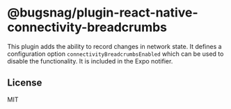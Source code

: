 # @bugsnag/plugin-react-native-connectivity-breadcrumbs

This plugin adds the ability to record changes in network state. It defines a configuration option `connectivityBreadcrumbsEnabled` which can be used to disable the functionality. It is included in the Expo notifier.

## License
MIT
